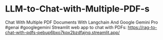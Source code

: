 # LLM-to-Chat-with-Multiple-PDF-s
Chat With Multiple PDF Documents With Langchain And Google Gemini Pro #genai #googlegemini
Streamlit web app to chat with PDFs: https://rag-to-chat-with-pdfs-pebup6bxo7kpx2bzdfajnq.streamlit.app/
